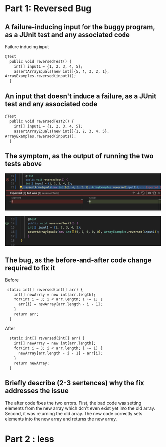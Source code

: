 # Part 1: Reversed Bug

## A failure-inducing input for the buggy program, as a JUnit test and any associated code


Failure inducing input
```
@Test 
  public void reversedTest() {
    int[] input1 = {1, 2, 3, 4, 5};
    assertArrayEquals(new int[]{5, 4, 3, 2, 1}, ArrayExamples.reversed(input1));
  }
```

## An input that doesn't induce a failure, as a JUnit test and any associated code

```
@Test 
  public void reversedTest2() {
    int[] input1 = {1, 2, 3, 4, 5};
    assertArrayEquals(new int[]{1, 2, 3, 4, 5}, ArrayExamples.reversed(input1));
  }
```

## The symptom, as the output of running the two tests above

![Image](reversedTest.png)

![Image](reversedTest2.png)

## The bug, as the before-and-after code change required to fix it

Before
```
 static int[] reversed(int[] arr) {
    int[] newArray = new int[arr.length];
    for(int i = 0; i < arr.length; i += 1) {
      arr[i] = newArray[arr.length - i - 1];
    }
    return arr;
  }
```

After
```
  static int[] reversed(int[] arr) {
    int[] newArray = new int[arr.length];
    for(int i = 0; i < arr.length; i += 1) {
      newArray[arr.length - i - 1] = arr[i];
    }
    return newArray;
  }
```

## Briefly describe (2-3 sentences) why the fix addresses the issue

The after code fixes the two errors. First, the bad code was setting elements from the new array which don't even exist yet into the old array. Second, it was returning the old array. The new code correctly sets elements into the new array and returns the new array.

# Part 2 : less



